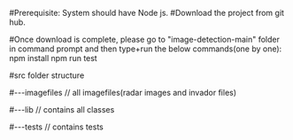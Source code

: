 
#Prerequisite: System should have Node js. #Download the project from git hub.

#Once download is complete, please go to "image-detection-main" folder in command prompt and then type+run the below commands(one by one): npm install npm run test


#src folder structure

#---imagefiles // all imagefiles(radar images and invador files)

#---lib // contains all classes

#---tests // contains tests